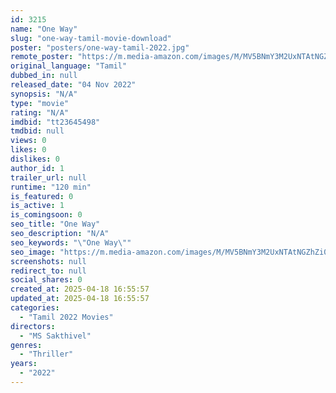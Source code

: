 ```yaml
---
id: 3215
name: "One Way"
slug: "one-way-tamil-movie-download"
poster: "posters/one-way-tamil-2022.jpg"
remote_poster: "https://m.media-amazon.com/images/M/MV5BNmY3M2UxNTAtNGZhZi00ODUyLWJmY2EtMDY5NWQ2OTNiNzY4XkEyXkFqcGdeQXVyMTExMzY3MzA1._V1_SX300.jpg"
original_language: "Tamil"
dubbed_in: null
released_date: "04 Nov 2022"
synopsis: "N/A"
type: "movie"
rating: "N/A"
imdbid: "tt23645498"
tmdbid: null
views: 0
likes: 0
dislikes: 0
author_id: 1
trailer_url: null
runtime: "120 min"
is_featured: 0
is_active: 1
is_comingsoon: 0
seo_title: "One Way"
seo_description: "N/A"
seo_keywords: "\"One Way\""
seo_image: "https://m.media-amazon.com/images/M/MV5BNmY3M2UxNTAtNGZhZi00ODUyLWJmY2EtMDY5NWQ2OTNiNzY4XkEyXkFqcGdeQXVyMTExMzY3MzA1._V1_SX300.jpg"
screenshots: null
redirect_to: null
social_shares: 0
created_at: 2025-04-18 16:55:57
updated_at: 2025-04-18 16:55:57
categories:
  - "Tamil 2022 Movies"
directors:
  - "MS Sakthivel"
genres:
  - "Thriller"
years:
  - "2022"
---
```

